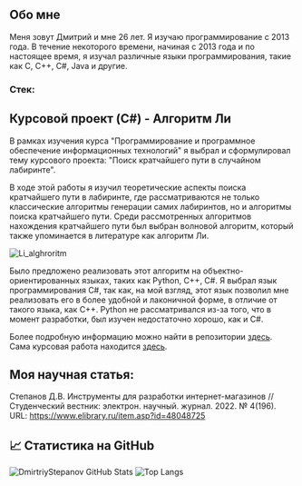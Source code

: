 ## Обо мне

Меня зовут Дмитрий и мне 26 лет. Я изучаю программирование с 2013 года. В течение некоторого времени, начиная с 2013 года и по настоящее время, я изучал различные языки программирования, такие как C, C++, C#, Java и другие.

###  Cтек:


## Курсовой проект (C#) - Алгоритм Ли
В рамках изучения курса "Программирование и программное обеспечение информационных технологий" я выбрал и сформулировал тему курсового проекта: "Поиск кратчайшего пути в случайном лабиринте".

В ходе этой работы я изучил теоретические аспекты поиска кратчайшего пути в лабиринте, где рассматриваются не только классические алгоритмы генерации самих лабиринтов, но и алгоритмы поиска кратчайшего пути.
Среди рассмотренных алгоритмов нахождения кратчайшего пути был выбран волновой алгоритм, который также упоминается в литературе как алгоритм Ли.

![Li_alghroritm](https://user-images.githubusercontent.com/61186198/213748225-3e8919a5-ee82-4ad2-a85b-a4e062f7c4d6.gif)

Было предложено реализовать этот алгоритм на объектно-ориентированных языках, таких как Python, C++, C#.
Я выбрал язык программирования C#, так как, на мой взгляд, этот язык позволил мне реализовать его в более удобной и лаконичной форме, в отличие от такого языка, как C++. Python не рассматривался из-за того, что в момент разработки, был изучен недостаточно хорошо, как и C#.

Более подробную информацию можно найти в репозитории [здесь](https://github.com/GreyStone97/Algorithm_Li).
Сама курсовая работа находится [здесь](https://cloud.mail.ru/public/pY23/NKTNW6bje).

## Моя научная статья:
Степанов Д.В. Инструменты для разработки интернет-магазинов // Студенческий вестник: электрон. научный. журнал. 2022. № 4(196).
URL: https://www.elibrary.ru/item.asp?id=48048725

## 📈 Статистика на GitHub

![DmirtriyStepanov GitHub Stats](https://github-readme-stats.vercel.app/api?username=GreyStone97&count_private=true&hide=contribs&show_icons=true&theme=radical)
![Top Langs](https://github-readme-stats.vercel.app/api/top-langs/?username=GreyStone97&count_private=true&hide=tsql&langs_count=7&theme=radical&layout=compact)
